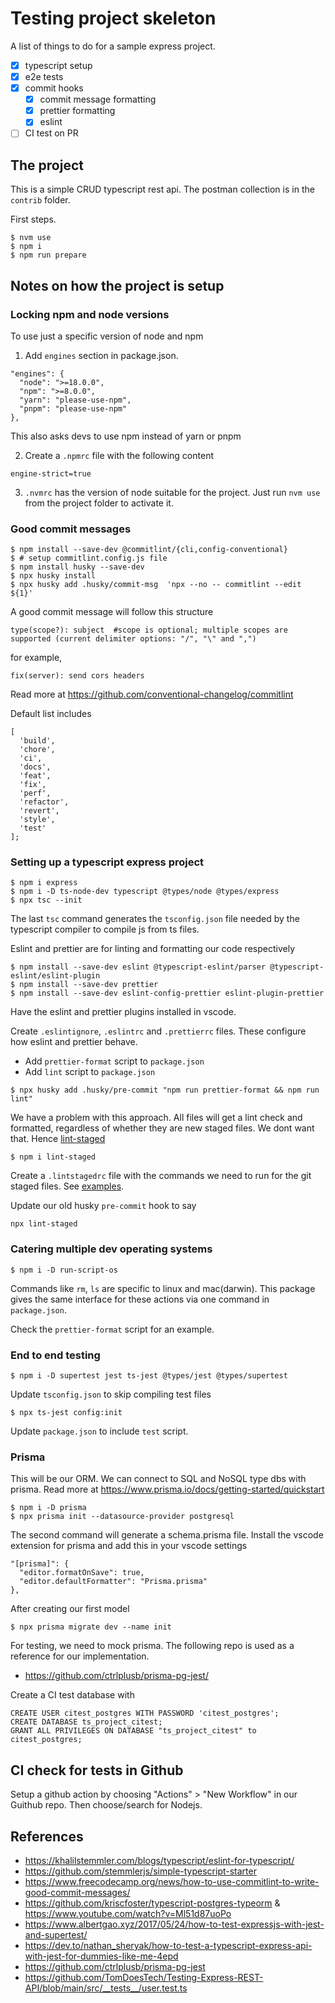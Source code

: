 # Testing project skeleton

A list of things to do for a sample express project.

- [X] typescript setup
- [x] e2e tests
- [X] commit hooks
  - [X] commit message formatting
  - [X] prettier formatting
  - [X] eslint
- [ ] CI test on PR
## The project

This is a simple CRUD typescript rest api. The postman collection is in
the `contrib` folder.

First steps.

```
$ nvm use
$ npm i
$ npm run prepare
```
## Notes on how the project is setup

### Locking npm and node versions

To use just a specific version of node and npm

1. Add `engines` section in package.json.
```
"engines": {
  "node": ">=18.0.0",
  "npm": ">=8.0.0",
  "yarn": "please-use-npm",
  "pnpm": "please-use-npm"
},
```
This also asks devs to use npm instead of yarn or pnpm

2. Create a `.npmrc` file with the following content
```
engine-strict=true
```

3. `.nvmrc` has the version of node suitable for the project.
Just run `nvm use` from the project folder to activate it.

### Good commit messages

```
$ npm install --save-dev @commitlint/{cli,config-conventional}
$ # setup commitlint.config.js file
$ npm install husky --save-dev
$ npx husky install
$ npx husky add .husky/commit-msg  'npx --no -- commitlint --edit ${1}'
```

A good commit message will follow this structure

```
type(scope?): subject  #scope is optional; multiple scopes are supported (current delimiter options: "/", "\" and ",")
```

for example,
```
fix(server): send cors headers
```

Read more at <https://github.com/conventional-changelog/commitlint>

Default list includes

```
[
  'build',
  'chore',
  'ci',
  'docs',
  'feat',
  'fix',
  'perf',
  'refactor',
  'revert',
  'style',
  'test'
];
```

### Setting up a typescript express project

```
$ npm i express
$ npm i -D ts-node-dev typescript @types/node @types/express
$ npx tsc --init
```

The last `tsc` command generates the `tsconfig.json` file needed by
the typescript compiler to compile js from ts files.

Eslint and prettier are for linting and formatting our code respectively

```
$ npm install --save-dev eslint @typescript-eslint/parser @typescript-eslint/eslint-plugin
$ npm install --save-dev prettier
$ npm install --save-dev eslint-config-prettier eslint-plugin-prettier
```

Have the eslint and prettier plugins installed in vscode.

Create `.eslintignore`, `.eslintrc` and `.prettierrc` files. These configure
how eslint and prettier behave.

- Add `prettier-format` script to `package.json`
- Add `lint` script to `package.json`

```
$ npx husky add .husky/pre-commit "npm run prettier-format && npm run lint"
```

We have a problem with this approach. All files will get a lint check and
formatted, regardless of whether they are new staged files. We dont want that.
Hence [lint-staged](https://github.com/okonet/lint-staged)

```
$ npm i lint-staged
```

Create a `.lintstagedrc` file with the commands we need to run for
the git staged files. See [examples](https://github.com/okonet/lint-staged#examples).

Update our old husky `pre-commit` hook to say

```
npx lint-staged
```

### Catering multiple dev operating systems

```
$ npm i -D run-script-os
```

Commands like `rm`, `ls` are specific to linux and mac(darwin). This package
gives the same interface for these actions via one command in `package.json`.

Check the `prettier-format` script for an example.

### End to end testing

```
$ npm i -D supertest jest ts-jest @types/jest @types/supertest
```

Update `tsconfig.json` to skip compiling test files

```
$ npx ts-jest config:init
```

Update `package.json` to include `test` script.

### Prisma

This will be our ORM. We can connect to SQL and NoSQL type dbs with prisma.
Read more at https://www.prisma.io/docs/getting-started/quickstart

```
$ npm i -D prisma
$ npx prisma init --datasource-provider postgresql
```

The second command will generate a schema.prisma file.
Install the vscode extension for prisma and add this in your vscode settings

```
"[prisma]": {
  "editor.formatOnSave": true,
  "editor.defaultFormatter": "Prisma.prisma"
},
```

After creating our first model

```
$ npx prisma migrate dev --name init
```

For testing, we need to mock prisma. The following repo is
used as a reference for our implementation.

- <https://github.com/ctrlplusb/prisma-pg-jest/>

Create a CI test database with

```
CREATE USER citest_postgres WITH PASSWORD 'citest_postgres';
CREATE DATABASE ts_project_citest;
GRANT ALL PRIVILEGES ON DATABASE "ts_project_citest" to citest_postgres;
```

## CI check for tests in Github

Setup a github action by choosing "Actions" > "New Workflow" in our
Guithub repo. Then choose/search for Nodejs.

## References

- <https://khalilstemmler.com/blogs/typescript/eslint-for-typescript/>
- <https://github.com/stemmlerjs/simple-typescript-starter>
- <https://www.freecodecamp.org/news/how-to-use-commitlint-to-write-good-commit-messages/>
- <https://github.com/kriscfoster/typescript-postgres-typeorm> & <https://www.youtube.com/watch?v=Ml51d87uoPo>
- <https://www.albertgao.xyz/2017/05/24/how-to-test-expressjs-with-jest-and-supertest/>
- <https://dev.to/nathan_sheryak/how-to-test-a-typescript-express-api-with-jest-for-dummies-like-me-4epd>
- <https://github.com/ctrlplusb/prisma-pg-jest>
- <https://github.com/TomDoesTech/Testing-Express-REST-API/blob/main/src/__tests__/user.test.ts>
